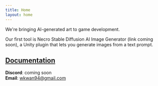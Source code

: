 ```yaml
---
title: Home
layout: home
---
```


We're bringing AI-generated art to game development.  

Our first tool is Necro Stable Diffusion AI Image Generator (link coming soon), a Unity plugin that lets you generate images from a text prompt.  

[Documentation](/necro-stable-diffusion-image-generator.md)
---  
**Discord**: coming soon  
**Email**: wkwan94@gmail.com  
